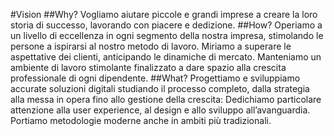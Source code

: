 #Vision
##Why?
Vogliamo aiutare piccole e grandi imprese a creare la loro storia di successo, lavorando con piacere e dedizione.
##How?
Operiamo a un livello di eccellenza in ogni segmento della nostra impresa, stimolando le persone a ispirarsi al nostro metodo di lavoro.
Miriamo a superare le aspettative dei clienti, anticipando le dinamiche di mercato.
Manteniamo un ambiente di lavoro stimolante finalizzato a dare spazio alla crescita professionale di ogni dipendente.
##What?
Progettiamo e sviluppiamo accurate soluzioni digitali studiando il processo completo, dalla strategia alla messa in opera fino allo gestione della crescita:
Dedichiamo particolare attenzione alla user experience, al design e allo sviluppo all’avanguardia.
Portiamo metodologie moderne anche in ambiti più tradizionali.
